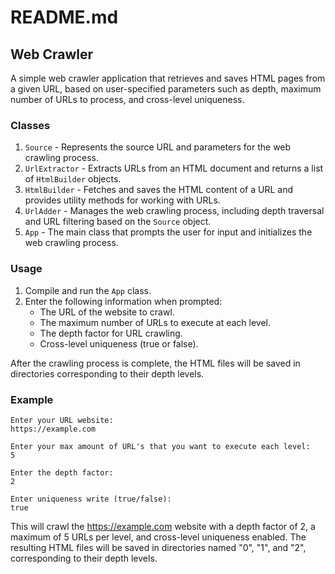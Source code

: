 # README.md

## Web Crawler

A simple web crawler application that retrieves and saves HTML pages from a given URL, based on user-specified parameters such as depth, maximum number of URLs to process, and cross-level uniqueness.

### Classes

1. `Source` - Represents the source URL and parameters for the web crawling process.
2. `UrlExtractor` - Extracts URLs from an HTML document and returns a list of `HtmlBuilder` objects.
3. `HtmlBuilder` - Fetches and saves the HTML content of a URL and provides utility methods for working with URLs.
4. `UrlAdder` - Manages the web crawling process, including depth traversal and URL filtering based on the `Source` object.
5. `App` - The main class that prompts the user for input and initializes the web crawling process.

### Usage

1. Compile and run the `App` class.
2. Enter the following information when prompted:
    - The URL of the website to crawl.
    - The maximum number of URLs to execute at each level.
    - The depth factor for URL crawling.
    - Cross-level uniqueness (true or false).

After the crawling process is complete, the HTML files will be saved in directories corresponding to their depth levels.

### Example

```
Enter your URL website:
https://example.com

Enter your max amount of URL's that you want to execute each level:
5

Enter the depth factor:
2

Enter uniqueness write (true/false):
true
```

This will crawl the https://example.com website with a depth factor of 2, a maximum of 5 URLs per level, and cross-level uniqueness enabled. The resulting HTML files will be saved in directories named "0", "1", and "2", corresponding to their depth levels.